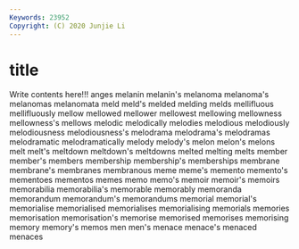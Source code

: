 ```yaml
---
Keywords: 23952
Copyright: (C) 2020 Junjie Li
---
```


# title

Write contents here!!!
anges 
melanin 
melanin's 
melanoma 
melanoma's 
melanomas 
melanomata 
meld 
meld's 
melded
melding 
melds 
mellifluous 
mellifluously 
mellow 
mellowed 
mellower 
mellowest 
mellowing 
mellowness
mellowness's 
mellows 
melodic 
melodically 
melodies 
melodious 
melodiously 
melodiousness 
melodiousness's 
melodrama
melodrama's 
melodramas 
melodramatic 
melodramatically 
melody 
melody's 
melon 
melon's 
melons 
melt
melt's 
meltdown 
meltdown's 
meltdowns 
melted 
melting 
melts 
member 
member's 
members
membership 
membership's 
memberships 
membrane 
membrane's 
membranes 
membranous 
meme 
meme's 
memento
memento's 
mementoes 
mementos 
memes 
memo 
memo's 
memoir 
memoir's 
memoirs 
memorabilia
memorabilia's 
memorable 
memorably 
memoranda 
memorandum 
memorandum's 
memorandums 
memorial 
memorial's 
memorialise
memorialised 
memorialises 
memorialising 
memorials 
memories 
memorisation 
memorisation's 
memorise 
memorised 
memorises
memorising 
memory 
memory's 
memos 
men 
men's 
menace 
menace's 
menaced 
menaces
